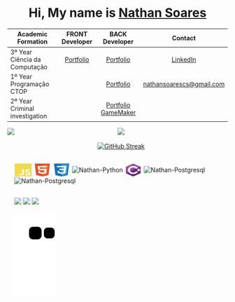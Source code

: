 <div align='center'>
  <h1>
     Hi, My name is <a href="https://www.linkedin.com/in/nathanscs/">Nathan Soares</a>
  </h1>
</div>

<div align="center">

| **Academic Formation**     | **FRONT Developer**     | **BACK Developer** | **Contact**
| ------------- | :-------------: | :--------:   | :---------: 
| 3º Year Ciência da Computação | <a href="https://nathanscs.github.io/portifolio/">Portfolio</a>        | <a href="https://nathanscs.github.io/portifolio/">Portfolio</a>   | <a href="https://www.linkedin.com/in/dimasdeabreu/">LinkedIn</a> 
| 1º Year Programação CTOP |        |<a href="https://nathanscs.github.io/portifolio/">Portfolio</a> | nathansoarescs@gmail.com
| 2º Year Criminal investigation |       |<a href="https://gx.games/pt-br/studios/9a29a6c2-ddfa-488b-a95e-4b85035efa2c/">Portfolio GameMaker</a> 
  
</div>

<div align="center">
  <div align='center'>
  <img height="194px" src="https://github-readme-stats.vercel.app/api?username=nathanscs&show_icons=true&theme=vision-friendly-dark&include_all_commits=true&count_private=true"/>
  <img align="left" height="415px" src="https://github-readme-stats.vercel.app/api/top-langs/?username=nathanscs&langs_count=8&theme=vision-friendly-dark&hide_border=true">
</div>
  
  <div align = "center">
  
  
  [![GitHub Streak](http://github-readme-streak-stats.herokuapp.com?user=nathanscs&theme=highcontrast)](https://git.io/streak-stats)
  
</div>
</div>

<div style="display: inline_block"><br>
  <img align="center" alt="Nathan-Js" height="30" width="40" src="https://raw.githubusercontent.com/devicons/devicon/master/icons/javascript/javascript-plain.svg">
  <img align="center" alt="Nathan-HTML" height="30" width="40" src="https://raw.githubusercontent.com/devicons/devicon/master/icons/html5/html5-original.svg">
  <img align="center" alt="Nathan-CSS" height="30" width="40" src="https://raw.githubusercontent.com/devicons/devicon/master/icons/css3/css3-original.svg">
  <img align="center" alt="Nathan-Python" height="30" width="40" src="https://cdn.jsdelivr.net/gh/devicons/devicon/icons/c/c-original.svg" />
  <img align="center" alt="Nathan-Csharp" height="30" width="40" src="https://raw.githubusercontent.com/devicons/devicon/master/icons/csharp/csharp-original.svg">
  <img align="center" alt="Nathan-Postgresql" height="30" width="40" src="https://cdn.jsdelivr.net/gh/devicons/devicon/icons/postgresql/postgresql-original.svg" />
  <img align="center" alt="Nathan-Postgresql" height="30" width="40" src="https://cdn-icons-png.flaticon.com/512/5968/5968252.png" />
  
</div>
  
  ##
 
<div> 
  <a href="" target="_blank"><img src="https://img.shields.io/badge/-Instagram-%23E4405F?style=for-the-badge&logo=instagram&logoColor=white" target="_blank"></a>
  <a href = "mailto:nathansoarescs@gmail.com"><img src="https://img.shields.io/badge/-Gmail-%23333?style=for-the-badge&logo=gmail&logoColor=white" target="_blank"></a>
  <a href="https://www.linkedin.com/in/nathan-soares-caldeira-da-silveira-0384911a2" target="_blank"><img src="https://img.shields.io/badge/-LinkedIn-%230077B5?style=for-the-badge&logo=linkedin&logoColor=white" target="_blank"></a> 
 
  ![Snake animation](https://github.com/Nathanscs/Nathanscs/blob/output/github-contribution-grid-snake.svg)
  
</div>

